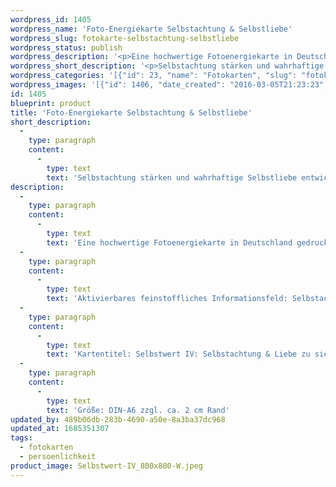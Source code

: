 ```yaml
---
wordpress_id: 1405
wordpress_name: 'Foto-Energiekarte Selbstachtung & Selbstliebe'
wordpress_slug: fotokarte-selbstachtung-selbstliebe
wordpress_status: publish
wordpress_description: '<p>Eine hochwertige Fotoenergiekarte in Deutschland gedruckt und in Handarbeit laminiert.  Sie ist in Postkartengröße (DIN-A6) gut zu transportieren und kann auch auf den Körper aufgelegt werden.</p><p>Aktivierbares feinstoffliches Informationsfeld: Selbstachtung - Würde - Selbstliebe: Die Karten der Reihe "Selbstwert" repräsentieren Energiefelder eines natürlichen Selbstbewusstseins, gekoppelt mit Selbstachtung. Im vierten Energiefeld dieser Reihe "Selbstachtung &amp; Selbstliebe" wird die Achtung des eigenen Selbst und die Liebe zu sich selbst wird als das selbstverständlich angesehen. Beides steht in der Relation zur achtungsvollen und liebenden Haltung zu anderen Menschen.</p><p>Kartentitel: Selbstwert IV: Selbstachtung &amp; Liebe zu sich selbst. Reihe: Selbstwert. Schwingung: Grün</p><p>Größe: DIN-A6 zzgl. ca. 2 cm Rand<br />Andere Formate sind individuell für Sie innerhalb weniger Tage herstellbar. Bitte kontaktieren Sie uns hierfür unter <a href="mailto:info@elvedenverlag.de">info@elvedenverlag.de</a>.</p><p><a href="https://my.feenbaum.de/anwendung-energiebilder-foto-laminiert/">Anwendungshinweise</a>      <a href="https://my.feenbaum.de/produktinformationen-fotokarten/">Produktinformationen</a></p>'
wordpress_short_description: '<p>Selbstachtung stärken und wahrhaftige Selbstliebe entwickeln<br /><em>Hinweis: Das Wasserzeichen „Elveden Verlag Energiebild“ wird nicht mit gedruckt</em></p>'
wordpress_categories: '[{"id": 23, "name": "Fotokarten", "slug": "fotokarten"}, {"id": 37, "name": "Pers\u00f6nlichkeit", "slug": "persoenlichkeit"}]'
wordpress_images: '[{"id": 1406, "date_created": "2016-03-05T21:23:23", "date_created_gmt": "2016-03-05T19:23:23", "date_modified": "2016-03-05T21:23:23", "date_modified_gmt": "2016-03-05T19:23:23", "src": "https://my.feenbaum.de/wp-content/uploads/2016/03/Selbstwert-IV_800x800-W.jpeg", "name": "Selbstwert IV_800x800-W", "alt": ""}]'
id: 1405
blueprint: product
title: 'Foto-Energiekarte Selbstachtung & Selbstliebe'
short_description:
  -
    type: paragraph
    content:
      -
        type: text
        text: 'Selbstachtung stärken und wahrhaftige Selbstliebe entwickeln'
description:
  -
    type: paragraph
    content:
      -
        type: text
        text: 'Eine hochwertige Fotoenergiekarte in Deutschland gedruckt und in Handarbeit laminiert.  Sie ist in Postkartengröße (DIN-A6) gut zu transportieren und kann auch auf den Körper aufgelegt werden.'
  -
    type: paragraph
    content:
      -
        type: text
        text: 'Aktivierbares feinstoffliches Informationsfeld: Selbstachtung - Würde - Selbstliebe: Die Karten der Reihe "Selbstwert" repräsentieren Energiefelder eines natürlichen Selbstbewusstseins, gekoppelt mit Selbstachtung. Im vierten Energiefeld dieser Reihe "Selbstachtung & Selbstliebe" wird die Achtung des eigenen Selbst und die Liebe zu sich selbst wird als das selbstverständlich angesehen. Beides steht in der Relation zur achtungsvollen und liebenden Haltung zu anderen Menschen.'
  -
    type: paragraph
    content:
      -
        type: text
        text: 'Kartentitel: Selbstwert IV: Selbstachtung & Liebe zu sich selbst. Reihe: Selbstwert. Schwingung: Grün'
  -
    type: paragraph
    content:
      -
        type: text
        text: 'Größe: DIN-A6 zzgl. ca. 2 cm Rand'
updated_by: 489b06db-283b-4690-a50e-8a3ba37dc968
updated_at: 1685351307
tags:
  - fotokarten
  - persoenlichkeit
product_image: Selbstwert-IV_800x800-W.jpeg
---
```


